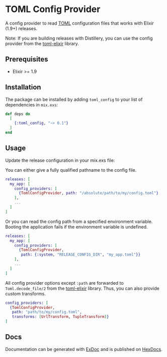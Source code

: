 # TOML Config Provider

A config provider to read [TOML](https://github.com/toml-lang/toml)
configuration files that works with Elixir (1.9+) releases.

Note: If you are building releases with Distillery, you can use the config
provider from the [toml-elixir](https://github.com/bitwalker/toml-elixir)
library.

## Prerequisites

* Elixir >= 1.9

## Installation

The package can be installed by adding `toml_config` to your list of
dependencies in `mix.exs`:

```elixir
def deps do
  [
    {:toml_config, "~> 0.1"}
  ]
end
```

## Usage

Update the release configuration in your mix.exs file:

You can either give a fully qualified pathname to the config file.

```elixir
releases: [
  my_app: [
    config_providers: [
      {TomlConfigProvider, path: "/absolute/path/to/my/config.toml"}
    ],
    ...
  ]
]
```

Or you can read the config path from a specified environment variable. Booting
the application fails if the environment variable is undefined.

```elixir
releases: [
  my_app: [
    config_providers: [
      {TomlConfigProvider,
       path: {:system, "RELEASE_CONFIG_DIR", "my_app.toml"}}
    ],
    ...
  ]
]
```

All config provider options except `:path` are forwarded to `Toml.decode_file/2`
from the [toml-elixir](https://github.com/bitwalker/toml-elixir) library. Thus,
you can also provide custom transforms.


```elixir
config_providers: [
  {TomlConfigProvider,
   path: "path/to/my/config.toml",
   transforms: [UrlTransform, TupleTransform]}
]
```

## Docs

Documentation can be generated with
[ExDoc](https://github.com/elixir-lang/ex_doc) and is published on
[HexDocs](https://hexdocs.pm/toml_config).

